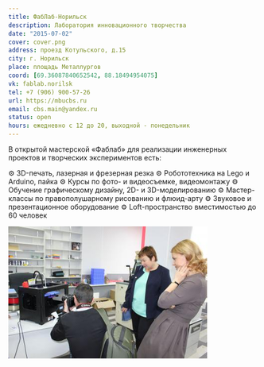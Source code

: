 ```yaml
---
title: ФабЛаб-Норильск
description: Лаборатория инновационного творчества
date: "2015-07-02"
cover: cover.png
address: проезд Котульского, д.15
city: г. Норильск
place: площадь Металлургов
coord: [69.36087840652542, 88.18494954075]
vk: fablab.norilsk
tel: +7 (906) 900-57-26
url: https://mbucbs.ru
email: cbs.main@yandex.ru 
status: open
hours: ежедневно с 12 до 20, выходной - понедельник
---
```


В открытой мастерской «Фаблаб» для реализации инженерных проектов и творческих экспериментов есть:

⚙️ 3D-печать, лазерная и фрезерная резка
⚙️ Робототехника на Lego и Arduino, пайка
⚙️ Курсы по фото- и видеосъемке, видеомонтажу
⚙️ Обучение графическому дизайну, 2D- и 3D-моделированию
⚙️ Мастер-классы по правополушарному рисованию и флюид-арту
⚙️ Звуковое и презентационное оборудование
⚙️ Loft-пространство вместимостью до 60 человек

![Фаблаб](image.png)
